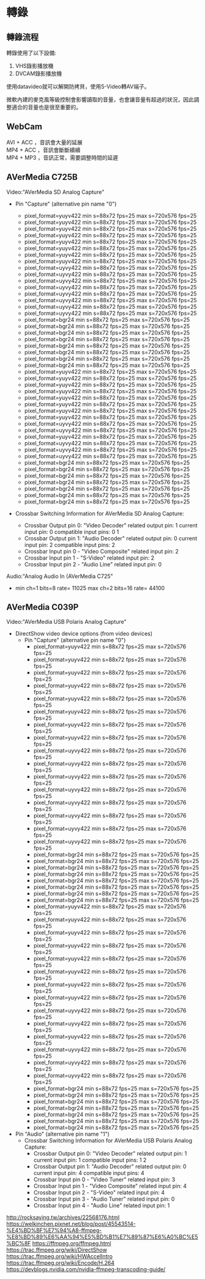 # 轉錄
## 轉錄流程
轉錄使用了以下設備:
1. VHS錄影播放機
2. DVCAM錄影播放機

使用datavideo就可以解開防拷貝，使用S-Video轉AV端子。

微軟內建的麥克風等級控制會影響讀取的音量，也會讓音量有超過的狀況，因此調整適合的音量也是很至重要的。

## WebCam
AVI + ACC ，音訊會大量的延展  
MP4 + ACC ，音訊會斷斷續續  
MP4 + MP3 ，音訊正常，需要調整時間的延遲  

## AVerMedia C725B
Video:"AVerMedia SD Analog Capture"
  - Pin "Capture" (alternative pin name "0")
    - pixel_format=yuyv422  min s=88x72 fps=25 max s=720x576 fps=25
    - pixel_format=yuyv422  min s=88x72 fps=25 max s=720x576 fps=25
    - pixel_format=yuyv422  min s=88x72 fps=25 max s=720x576 fps=25
    - pixel_format=yuyv422  min s=88x72 fps=25 max s=720x576 fps=25
    - pixel_format=yuyv422  min s=88x72 fps=25 max s=720x576 fps=25
    - pixel_format=yuyv422  min s=88x72 fps=25 max s=720x576 fps=25
    - pixel_format=yuyv422  min s=88x72 fps=25 max s=720x576 fps=25
    - pixel_format=yuyv422  min s=88x72 fps=25 max s=720x576 fps=25
    - pixel_format=uyvy422  min s=88x72 fps=25 max s=720x576 fps=25
    - pixel_format=uyvy422  min s=88x72 fps=25 max s=720x576 fps=25
    - pixel_format=uyvy422  min s=88x72 fps=25 max s=720x576 fps=25
    - pixel_format=uyvy422  min s=88x72 fps=25 max s=720x576 fps=25
    - pixel_format=uyvy422  min s=88x72 fps=25 max s=720x576 fps=25
    - pixel_format=uyvy422  min s=88x72 fps=25 max s=720x576 fps=25
    - pixel_format=uyvy422  min s=88x72 fps=25 max s=720x576 fps=25
    - pixel_format=uyvy422  min s=88x72 fps=25 max s=720x576 fps=25
    - pixel_format=bgr24  min s=88x72 fps=25 max s=720x576 fps=25
    - pixel_format=bgr24  min s=88x72 fps=25 max s=720x576 fps=25
    - pixel_format=bgr24  min s=88x72 fps=25 max s=720x576 fps=25
    - pixel_format=bgr24  min s=88x72 fps=25 max s=720x576 fps=25
    - pixel_format=bgr24  min s=88x72 fps=25 max s=720x576 fps=25
    - pixel_format=bgr24  min s=88x72 fps=25 max s=720x576 fps=25
    - pixel_format=bgr24  min s=88x72 fps=25 max s=720x576 fps=25
    - pixel_format=bgr24  min s=88x72 fps=25 max s=720x576 fps=25
    - pixel_format=yuyv422  min s=88x72 fps=25 max s=720x576 fps=25
    - pixel_format=yuyv422  min s=88x72 fps=25 max s=720x576 fps=25
    - pixel_format=yuyv422  min s=88x72 fps=25 max s=720x576 fps=25
    - pixel_format=yuyv422  min s=88x72 fps=25 max s=720x576 fps=25
    - pixel_format=yuyv422  min s=88x72 fps=25 max s=720x576 fps=25
    - pixel_format=yuyv422  min s=88x72 fps=25 max s=720x576 fps=25
    - pixel_format=yuyv422  min s=88x72 fps=25 max s=720x576 fps=25
    - pixel_format=yuyv422  min s=88x72 fps=25 max s=720x576 fps=25
    - pixel_format=uyvy422  min s=88x72 fps=25 max s=720x576 fps=25
    - pixel_format=uyvy422  min s=88x72 fps=25 max s=720x576 fps=25
    - pixel_format=yuyv422  min s=88x72 fps=25 max s=720x576 fps=25
    - pixel_format=uyvy422  min s=88x72 fps=25 max s=720x576 fps=25
    - pixel_format=uyvy422  min s=88x72 fps=25 max s=720x576 fps=25
    - pixel_format=uyvy422  min s=88x72 fps=25 max s=720x576 fps=25
    - pixel_format=bgr24  min s=88x72 fps=25 max s=720x576 fps=25
    - pixel_format=bgr24  min s=88x72 fps=25 max s=720x576 fps=25
    - pixel_format=bgr24  min s=88x72 fps=25 max s=720x576 fps=25
    - pixel_format=bgr24  min s=88x72 fps=25 max s=720x576 fps=25
    - pixel_format=bgr24  min s=88x72 fps=25 max s=720x576 fps=25
    - pixel_format=bgr24  min s=88x72 fps=25 max s=720x576 fps=25
    - pixel_format=bgr24  min s=88x72 fps=25 max s=720x576 fps=25

  - Crossbar Switching Information for AVerMedia SD Analog Capture:
    - Crossbar Output pin 0: "Video Decoder" related output pin: 1 current input pin: 0 compatible input pins: 0 1
    - Crossbar Output pin 1: "Audio Decoder" related output pin: 0 current input pin: 2 compatible input pins: 2
    - Crossbar Input pin 0 - "Video Composite" related input pin: 2
    - Crossbar Input pin 1 - "S-Video" related input pin: 2
    - Crossbar Input pin 2 - "Audio Line" related input pin: 0

Audio:"Analog Audio In (AVerMedia C725"
  - min ch=1 bits=8 rate= 11025 max ch=2 bits=16 rate= 44100

## AVerMedia C039P
Video:"AVerMedia USB Polaris Analog Capture"
  - DirectShow video device options (from video devices)
    - Pin "Capture" (alternative pin name "0")
      - pixel_format=yuyv422  min s=88x72 fps=25 max s=720x576 fps=25
      - pixel_format=yuyv422  min s=88x72 fps=25 max s=720x576 fps=25
      - pixel_format=yuyv422  min s=88x72 fps=25 max s=720x576 fps=25
      - pixel_format=yuyv422  min s=88x72 fps=25 max s=720x576 fps=25
      - pixel_format=yuyv422  min s=88x72 fps=25 max s=720x576 fps=25
      - pixel_format=yuyv422  min s=88x72 fps=25 max s=720x576 fps=25
      - pixel_format=yuyv422  min s=88x72 fps=25 max s=720x576 fps=25
      - pixel_format=yuyv422  min s=88x72 fps=25 max s=720x576 fps=25
      - pixel_format=uyvy422  min s=88x72 fps=25 max s=720x576 fps=25
      - pixel_format=uyvy422  min s=88x72 fps=25 max s=720x576 fps=25
      - pixel_format=uyvy422  min s=88x72 fps=25 max s=720x576 fps=25
      - pixel_format=uyvy422  min s=88x72 fps=25 max s=720x576 fps=25
      - pixel_format=uyvy422  min s=88x72 fps=25 max s=720x576 fps=25
      - pixel_format=uyvy422  min s=88x72 fps=25 max s=720x576 fps=25
      - pixel_format=uyvy422  min s=88x72 fps=25 max s=720x576 fps=25
      - pixel_format=uyvy422  min s=88x72 fps=25 max s=720x576 fps=25
      - pixel_format=bgr24  min s=88x72 fps=25 max s=720x576 fps=25
      - pixel_format=bgr24  min s=88x72 fps=25 max s=720x576 fps=25
      - pixel_format=bgr24  min s=88x72 fps=25 max s=720x576 fps=25
      - pixel_format=bgr24  min s=88x72 fps=25 max s=720x576 fps=25
      - pixel_format=bgr24  min s=88x72 fps=25 max s=720x576 fps=25
      - pixel_format=bgr24  min s=88x72 fps=25 max s=720x576 fps=25
      - pixel_format=bgr24  min s=88x72 fps=25 max s=720x576 fps=25
      - pixel_format=bgr24  min s=88x72 fps=25 max s=720x576 fps=25
      - pixel_format=yuyv422  min s=88x72 fps=25 max s=720x576 fps=25
      - pixel_format=yuyv422  min s=88x72 fps=25 max s=720x576 fps=25
      - pixel_format=yuyv422  min s=88x72 fps=25 max s=720x576 fps=25
      - pixel_format=yuyv422  min s=88x72 fps=25 max s=720x576 fps=25
      - pixel_format=yuyv422  min s=88x72 fps=25 max s=720x576 fps=25
      - pixel_format=yuyv422  min s=88x72 fps=25 max s=720x576 fps=25
      - pixel_format=yuyv422  min s=88x72 fps=25 max s=720x576 fps=25
      - pixel_format=yuyv422  min s=88x72 fps=25 max s=720x576 fps=25
      - pixel_format=uyvy422  min s=88x72 fps=25 max s=720x576 fps=25
      - pixel_format=uyvy422  min s=88x72 fps=25 max s=720x576 fps=25
      - pixel_format=yuyv422  min s=88x72 fps=25 max s=720x576 fps=25
      - pixel_format=uyvy422  min s=88x72 fps=25 max s=720x576 fps=25
      - pixel_format=uyvy422  min s=88x72 fps=25 max s=720x576 fps=25
      - pixel_format=uyvy422  min s=88x72 fps=25 max s=720x576 fps=25
      - pixel_format=bgr24  min s=88x72 fps=25 max s=720x576 fps=25
      - pixel_format=bgr24  min s=88x72 fps=25 max s=720x576 fps=25
      - pixel_format=bgr24  min s=88x72 fps=25 max s=720x576 fps=25
      - pixel_format=bgr24  min s=88x72 fps=25 max s=720x576 fps=25
      - pixel_format=bgr24  min s=88x72 fps=25 max s=720x576 fps=25
      - pixel_format=bgr24  min s=88x72 fps=25 max s=720x576 fps=25
      - pixel_format=bgr24  min s=88x72 fps=25 max s=720x576 fps=25
   - Pin "Audio" (alternative pin name "1")
      - Crossbar Switching Information for AVerMedia USB Polaris Analog Capture:
        - Crossbar Output pin 0: "Video Decoder" related output pin: 1 current input pin: 1 compatible input pins: 1 2
        - Crossbar Output pin 1: "Audio Decoder" related output pin: 0 current input pin: 4 compatible input pins: 4
        - Crossbar Input pin 0 - "Video Tuner" related input pin: 3
        - Crossbar Input pin 1 - "Video Composite" related input pin: 4
        - Crossbar Input pin 2 - "S-Video" related input pin: 4
        - Crossbar Input pin 3 - "Audio Tuner" related input pin: 0
        - Crossbar Input pin 4 - "Audio Line" related input pin: 1

http://rocksaying.tw/archives/22568176.html
https://welkinchen.pixnet.net/blog/post/45543514-%E4%BD%BF%E7%94%A8-ffmpeg-%E8%BD%89%E6%AA%94%E5%BD%B1%E7%89%87%E6%A0%BC%E5%BC%8F
https://ffmpeg.org/ffmpeg.html
https://trac.ffmpeg.org/wiki/DirectShow
https://trac.ffmpeg.org/wiki/HWAccelIntro
https://trac.ffmpeg.org/wiki/Encode/H.264
https://devblogs.nvidia.com/nvidia-ffmpeg-transcoding-guide/
